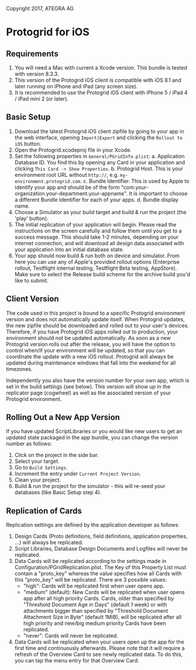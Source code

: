 Copyright 2017, ATEGRA AG

Protogrid for iOS
=================

Requirements
------------
1. You will need a Mac with current a Xcode version. This bundle is tested with version 8.3.3.
2. This version of the Protogrid iOS client is compatible with iOS 8.1 and later running on iPhone and iPad (any screen size).
3. It is recommended to use the Protogrid iOS client with iPhone 5 / iPad 4 / iPad mini 2 (or later).

Basic Setup
-----------
1. Download the latest Protogrid iOS client zipfile by going to your app in the web interface, opening `Import|Export` and clicking the `Rollout to iOS` button.
2. Open the Protogrid.xcodeproj file in your Xcode.
3. Set the following properties in `General/PGridInfo.plist`:
  a. Application Database ID. You find this by opening any Card in your application and clicking `This Card -> Show Properties`.
  b. Protogrid Host. This is your environment root URL without `http://`, e.g. `my-environment.protogrid.com`.
  c. Bundle Identifier. This is used by Apple to identify your app and should be of the form "com.your-organization.your-department.your-appname". It is important to choose a different Bundle Identifier for each of your apps.
  d. Bundle display name.
4. Choose a Simulator as your build target and build & run the project (the 'play' button).
5. The initial replication of your application will begin. Please read the instructions on the screen carefully and follow them until you get to a success message. This should take 1-2 minutes, depending on your internet connection, and will download all design data associated with your application into an initial database state.
6. Your app should now build & run both on device and simulator. From here you can use any of Apple's provided rollout options (Enterprise rollout, Testflight internal testing, Testflight Beta testing, AppStore). Make sure to select the Release build scheme for the archive build you'd like to submit.

Client Version
--------------
The code used in this project is bound to a specific Protogrid environment version and does not automatically update itself. When Protogrid updates, the new zipfile should be downloaded and rolled out to your user's devices. Therefore, if you have Protogrid iOS apps rolled out to production, your environment should not be updated automatically. As soon as a new Protogrid version rolls out after the release, you will have the option to control when/if your environment will be updated, so that you can coordinate the update with a new iOS rollout. Protogrid will always be updated during maintenance windows that fall into the weekend for all timezones.

Independently you also have the version number for your own app, which is set in the build settings (see below). This version will show up in the replicator page (cogwheel) as well as the associated version of your Protogrid environment.

Rolling Out a New App Version
-----------------------------
If you have updated ScriptLibraries or you would like new users to get an updated state packaged in the app bundle, you can change the version number as follows:
1. Click on the project in the side bar.
2. Select your target.
3. Go to `Build Settings`.
4. Increment the entry under `Current Project Version`.
5. Clean your project.
6. Build & run the project for the simulator - this will re-seed your databases (like Basic Setup step 4).

Replication of Cards
--------------------
Replication settings are defined by the application developer as follows:
1. Design Cards (Proto definitions, field definitions, application properties, ...) will always be replicated.
2. Script Libraries, Database Design Documents and Logfiles will never be replicated.
3. Data Cards will be replicated according to the settings made in Configuration/PGridReplication.plist. The Key of this Property List must contain a "proto_key" whereas the value specifies how all Cards with this "proto_key" will be replicated. There are 3 possible values:
    - "high": Cards will be replicated first when user opens app.
    - "medium" (default): New Cards will be replicated when user opens app after all high priority Cards. Cards, older than specified by "Threshold Document Age in Days" (default 1 week) or with attachments bigger than specified by "Threshold Document Attachment Size in Byte" (default 1MiB), will be replicated after all high priority and new/big medium priority Cards have been replicated.
    - "never": Cards will never be replicated.
4. Data Cards will be replicated when your users open up the app for the first time and continuously afterwards. Please note that it will require a refresh of the Overview Card to see newly replicated data. To do this, you can tap the menu entry for that Overview Card.